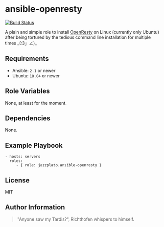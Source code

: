 ansible-openresty
=========

[![Build Status](https://travis-ci.org/jazzplato/ansible-openresty.svg?branch=master)](https://travis-ci.org/jazzplato/ansible-openresty)

A plain and simple role to install [OpenResty](https://openresty.org/en/) on Linux (currently only Ubuntu) after being tortured by the tedious command line installation for multiple times \_(:3」∠)\_

Requirements
------------

- Ansible: `2.1` or newer
- Ubuntu: `18.04` or newer

Role Variables
--------------

None, at least for the moment.

Dependencies
------------

None.

Example Playbook
----------------

    - hosts: servers
      roles:
         - { role: jazzplato.ansible-openresty }

License
-------

MIT

Author Information
------------------

> "Anyone saw my Tardis?", Richthofen whispers to himself.
